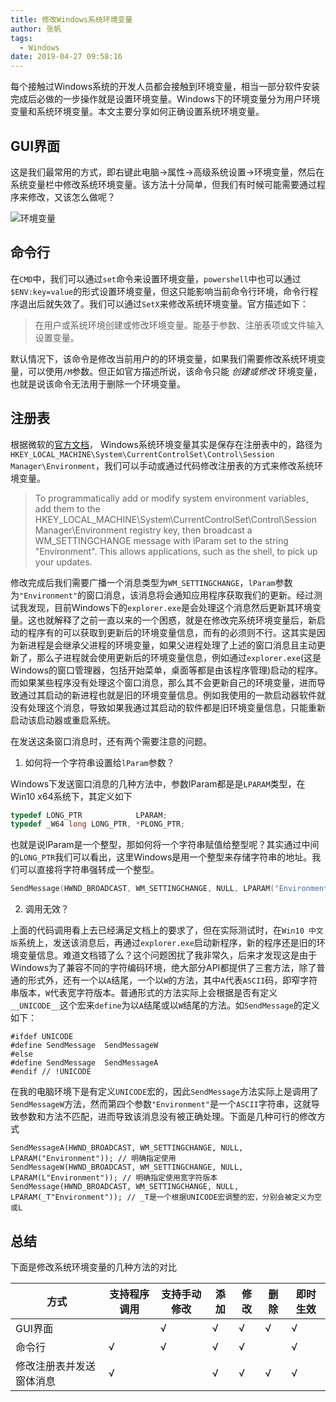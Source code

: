 ```yaml
---
title: 修改Windows系统环境变量
author: 张帆
tags:
  - Windows
date: 2019-04-27 09:58:16
---
```


每个接触过Windows系统的开发人员都会接触到环境变量，相当一部分软件安装完成后必做的一步操作就是设置环境变量。Windows下的环境变量分为用户环境变量和系统环境变量。本文主要分享如何正确设置系统环境变量。

## GUI界面

这是我们最常用的方式，即右键此电脑->属性->高级系统设置->环境变量，然后在系统变量栏中修改系统环境变量。该方法十分简单，但我们有时候可能需要通过程序来修改，又该怎么做呢？

![环境变量](modify_system_environment_variable.jpg)


## 命令行

在`CMD`中，我们可以通过`set`命令来设置环境变量，`powershell`中也可以通过`$ENV:key=value`的形式设置环境变量，但这只能影响当前命令行环境，命令行程序退出后就失效了。我们可以通过`SetX`来修改系统环境变量。官方描述如下：

> 在用户或系统环境创建或修改环境变量。能基于参数、注册表项或文件输入设置变量。

默认情况下，该命令是修改当前用户的的环境变量，如果我们需要修改系统环境变量，可以使用`/M`参数。但正如官方描述所说，该命令只能 *创建或修改* 环境变量，也就是说该命令无法用于删除一个环境变量。

## 注册表

根据微软的[官方文档](https://docs.microsoft.com/zh-cn/windows/desktop/ProcThread/environment-variables)， Windows系统环境变量其实是保存在注册表中的，路径为`HKEY_LOCAL_MACHINE\System\CurrentControlSet\Control\Session Manager\Environment`，我们可以手动或通过代码修改注册表的方式来修改系统环境变量。

> To programmatically add or modify system environment variables, add them to the HKEY_LOCAL_MACHINE\System\CurrentControlSet\Control\Session Manager\Environment registry key, then broadcast a WM_SETTINGCHANGE message with lParam set to the string "Environment". This allows applications, such as the shell, to pick up your updates.

修改完成后我们需要广播一个消息类型为`WM_SETTINGCHANGE`，`lParam`参数为`"Environment"`的窗口消息，该消息将会通知应用程序获取我们的更新。经过测试我发现，目前Windows下的`explorer.exe`是会处理这个消息然后更新其环境变量。这也就解释了之前一直以来的一个困惑，就是在修改完系统环境变量后，新启动的程序有的可以获取到更新后的环境变量信息，而有的必须则不行。这其实是因为新进程是会继承父进程的环境变量，如果父进程处理了上述的窗口消息且主动更新了，那么子进程就会使用更新后的环境变量信息，例如通过`explorer.exe`(这是Windows的窗口管理器，包括开始菜单，桌面等都是由该程序管理)启动的程序。而如果某些程序没有处理这个窗口消息，那么其不会更新自己的环境变量，进而导致通过其启动的新进程也就是旧的环境变量信息。例如我使用的一款启动器软件就没有处理这个消息，导致如果我通过其启动的软件都是旧环境变量信息，只能重新启动该启动器或重启系统。

在发送这条窗口消息时，还有两个需要注意的问题。

1. 如何将一个字符串设置给`lParam`参数？

 Windows下发送窗口消息的几种方法中，参数lParam都是是`LPARAM`类型，在Win10 x64系统下，其定义如下

 ``` cpp
 typedef LONG_PTR            LPARAM;
 typedef _W64 long LONG_PTR, *PLONG_PTR;
 ```

 也就是说lParam是一个整型，那如何将一个字符串赋值给整型呢？其实通过中间的`LONG_PTR`我们可以看出，这里Windows是用一个整型来存储字符串的地址。我们可以直接将字符串强转成一个整型。

 ``` cpp
 SendMessage(HWND_BROADCAST, WM_SETTINGCHANGE, NULL, LPARAM("Environment"));
 ```

2. 调用无效？

 上面的代码调用看上去已经满足文档上的要求了，但在实际测试时，在`Win10 中文版`系统上，发送该消息后，再通过`explorer.exe`启动新程序，新的程序还是旧的环境变量信息。难道文档错了么？这个问题困扰了我非常久，后来才发现这是由于Windows为了兼容不同的字符编码环境，绝大部分API都提供了三套方法，除了普通的形式外，还有一个以`A`结尾，一个以`W`的方法，其中`A`代表`ASCII`码，即窄字符串版本，`W`代表宽字符版本。普通形式的方法实际上会根据是否有定义`__UNICODE__`这个宏来`define`为以`A`结尾或以`W`结尾的方法。如`SendMessage`的定义如下：

 ```
 #ifdef UNICODE
 #define SendMessage  SendMessageW
 #else
 #define SendMessage  SendMessageA
 #endif // !UNICODE
 ```

 在我的电脑环境下是有定义`UNICODE`宏的，因此`SendMessage`方法实际上是调用了`SendMessageW`方法，然而第四个参数`"Environment"`是一个`ASCII`字符串，这就导致参数和方法不匹配，进而导致该消息没有被正确处理。下面是几种可行的修改方式

 ```
 SendMessageA(HWND_BROADCAST, WM_SETTINGCHANGE, NULL, LPARAM("Environment")); // 明确指定使用
 SendMessageW(HWND_BROADCAST, WM_SETTINGCHANGE, NULL, LPARAM(L"Environment")); // 明确指定使用宽字符版本
 SendMessage(HWND_BROADCAST, WM_SETTINGCHANGE, NULL, LPARAM(_T"Environment")); // _T是一个根据UNICODE宏调整的宏，分别会被定义为空或L
 ```

## 总结

下面是修改系统环境变量的几种方法的对比

| 方式                     | 支持程序调用 | 支持手动修改 | 添加 | 修改 | 删除 | 即时生效 |
| ---                      | ---          | ---          | ---  | ---  | --   | ---      |
| GUI界面                  |              | √            | √    | √    | √    | √        |
| 命令行                   | √            | √            | √    | √    |      | √        |
| 修改注册表并发送窗体消息 | √            |              | √    | √    | √    | √        |
